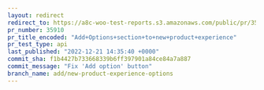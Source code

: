 ```yaml
---
layout: redirect
redirect_to: https://a8c-woo-test-reports.s3.amazonaws.com/public/pr/35910/api/index.html
pr_number: 35910
pr_title_encoded: "Add+Options+section+to+new+product+experience"
pr_test_type: api
last_published: "2022-12-21 14:35:40 +0000"
commit_sha: f1b4427b733668339b6ff397901a84ce84a7a887
commit_message: "Fix 'Add option' button"
branch_name: add/new-product-experience-options
---
```


